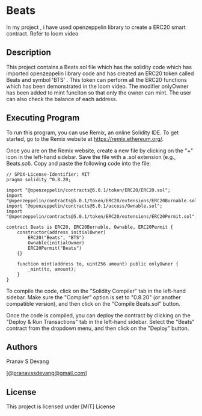 # Beats
In my project , i have used openzeppelin library to create a ERC20 smart contract. Refer to loom video 

## Description
This project contains a Beats.sol file which has the solidity code which has imported openzeppelin library code and has created an ERC20 token called Beats and symbol 'BTS' . This token can perform all the ERC20 functions which has been demonstrated in the loom video. The modifier onlyOwner has been added to mint funciton so that only the owner can mint. The user can also check the balance of each address.


## Executing Program

To run this program, you can use Remix, an online Solidity IDE. To get started, go to the Remix website at https://remix.ethereum.org/.

Once you are on the Remix website, create a new file by clicking on the "+" icon in the left-hand sidebar. Save the file with a .sol extension (e.g., Beats.sol). Copy and paste the following code into the file:

```solidity
// SPDX-License-Identifier: MIT
pragma solidity ^0.8.20;

import "@openzeppelin/contracts@5.0.1/token/ERC20/ERC20.sol";
import "@openzeppelin/contracts@5.0.1/token/ERC20/extensions/ERC20Burnable.sol";
import "@openzeppelin/contracts@5.0.1/access/Ownable.sol";
import "@openzeppelin/contracts@5.0.1/token/ERC20/extensions/ERC20Permit.sol";

contract Beats is ERC20, ERC20Burnable, Ownable, ERC20Permit {
    constructor(address initialOwner)
        ERC20("Beats", "BTS")
        Ownable(initialOwner)
        ERC20Permit("Beats")
    {}

    function mint(address to, uint256 amount) public onlyOwner {
        _mint(to, amount);
    }
}

```

To compile the code, click on the "Solidity Compiler" tab in the left-hand sidebar. Make sure the "Compiler" option is set to "0.8.20" (or another compatible version), and then click on the "Compile Beats.sol" button.

Once the code is compiled, you can deploy the contract by clicking on the "Deploy & Run Transactions" tab in the left-hand sidebar. Select the "Beats" contract from the dropdown menu, and then click on the "Deploy" button.





## Authors

Pranav S Devang

[@pranavssdevang@gmail.com]

## License

This project is licensed under [MIT] License
